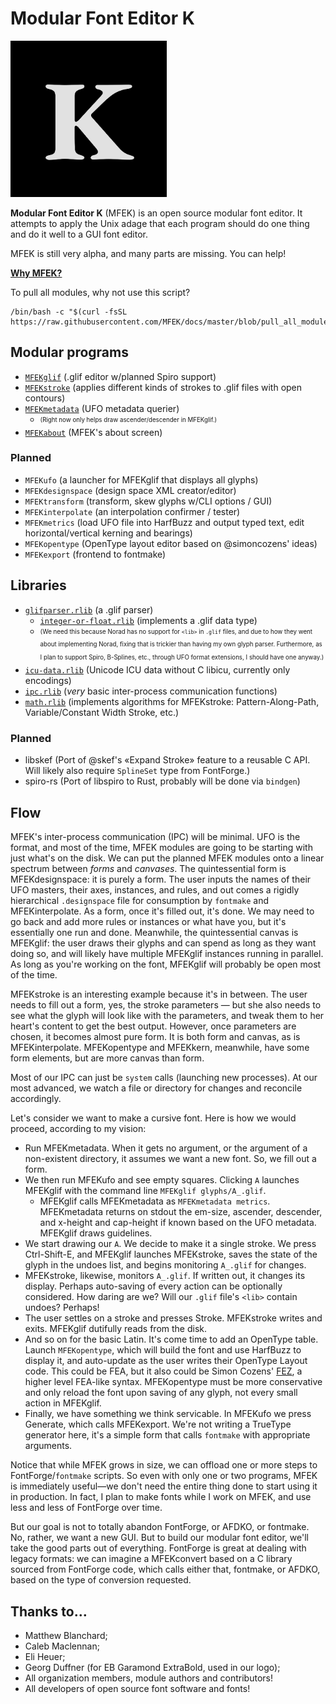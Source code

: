 # Modular Font Editor K

<img src="https://raw.githubusercontent.com/MFEK/docs/master/blob/logo.png" width="250">

**Modular Font Editor K** (MFEK) is an open source modular font editor. It attempts to apply the Unix adage that each program should do one thing and do it well to a GUI font editor.

MFEK is still very alpha, and many parts are missing. You can help!

**[Why MFEK?](https://github.com/MFEK/docs/blob/master/doc/Why.md)**

To pull all modules, why not use this script?

    /bin/bash -c "$(curl -fsSL https://raw.githubusercontent.com/MFEK/docs/master/blob/pull_all_modules.sh)"


## Modular programs

* [`MFEKglif`](https://github.com/MFEK/glif) (.glif editor w/planned Spiro support)
* [`MFEKstroke`](https://github.com/MFEK/stroke) (applies different kinds of strokes to .glif files with open contours)
* [`MFEKmetadata`](https://github.com/MFEK/metadata) (UFO metadata querier)
  * <sub><sup>(Right now only helps draw ascender/descender in MFEKglif.)</sup></sub>
* [`MFEKabout`](https://github.com/MFEK/about) (MFEK's about screen)

### Planned

* `MFEKufo` (a launcher for MFEKglif that displays all glyphs)
* `MFEKdesignspace` (design space XML creator/editor)
* `MFEKtransform` (transform, skew glyphs w/CLI options / GUI)
* `MFEKinterpolate` (an interpolation confirmer / tester)
* `MFEKmetrics` (load UFO file into HarfBuzz and output typed text, edit horizontal/vertical kerning and bearings)
* `MFEKopentype` (OpenType layout editor based on @simoncozens' ideas)
* `MFEKexport` (frontend to fontmake)

## Libraries

* [`glifparser.rlib`](https://github.com/MFEK/glifparser.rlib) (a .glif parser)
  * [`integer-or-float.rlib`](https://github.com/MFEK/integer_or_float.rlib) (implements a .glif data type)
  * <sub><sup>(We need this because Norad has no support for `<lib>` in `.glif` files, and due to how they went about implementing Norad, fixing that is trickier than having my own glyph parser. Furthermore, as I plan to support Spiro, B-Splines, etc., through UFO format extensions, I should have one anyway.)</sup></sub>
* [`icu-data.rlib`](https://github.com/MFEK/icu-data.rlib) (Unicode ICU data without C libicu, currently only encodings)
* [`ipc.rlib`](https://github.com/MFEK/ipc.rlib) (_very_ basic inter-process communication functions)
* [`math.rlib`](https://github.com/MFEK/math.rlib) (implements algorithms for MFEKstroke: Pattern-Along-Path, Variable/Constant Width Stroke, etc.)

### Planned

* libskef (Port of @skef's &laquo;Expand Stroke&raquo; feature to a reusable C API. Will likely also require `SplineSet` type from FontForge.)
* spiro-rs (Port of libspiro to Rust, probably will be done via `bindgen`)

## Flow

MFEK's inter-process communication (IPC) will be minimal. UFO is the format, and most of the time, MFEK modules are going to be starting with just what's on the disk. We can put the planned MFEK modules onto a linear spectrum between _forms_ and _canvases_. The quintessential form is MFEKdesignspace: it is purely a form. The user inputs the names of their UFO masters, their axes, instances, and rules, and out comes a rigidly hierarchical `.designspace` file for consumption by `fontmake` and MFEKinterpolate. As a form, once it's filled out, it's done. We may need to go back and add more rules or instances or what have you, but it's essentially one run and done. Meanwhile, the quintessential canvas is MFEKglif: the user draws their glyphs and can spend as long as they want doing so, and will likely have multiple MFEKglif instances running in parallel. As long as you're working on the font, MFEKglif will probably be open most of the time.

MFEKstroke is an interesting example because it's in between. The user needs to fill out a form, yes, the stroke parameters &mdash; but she also needs to see what the glyph will look like with the parameters, and tweak them to her heart's content to get the best output. However, once parameters are chosen, it becomes almost pure form. It is both form and canvas, as is MFEKinterpolate. MFEKopentype and MFEKkern, meanwhile, have some form elements, but are more canvas than form.

Most of our IPC can just be `system` calls (launching new processes). At our most advanced, we watch a file or directory for changes and reconcile accordingly.

Let's consider we want to make a cursive font. Here is how we would proceed, according to my vision:

* Run MFEKmetadata. When it gets no argument, or the argument of a non-existent directory, it assumes we want a new font. So, we fill out a form.
* We then run MFEKufo and see empty squares. Clicking `A` launches MFEKglif with the command line `MFEKglif glyphs/A_.glif`.
  * MFEKglif calls MFEKmetadata as `MFEKmetadata metrics`. MFEKmetadata returns on stdout the em-size, ascender, descender, and x-height and cap-height if known based on the UFO metadata. MFEKglif draws guidelines.
* We start drawing our `A`. We decide to make it a single stroke. We press Ctrl-Shift-E, and MFEKglif launches MFEKstroke, saves the state of the glyph in the undoes list, and begins monitoring `A_.glif` for changes.
* MFEKstroke, likewise, monitors `A_.glif`. If written out, it changes its display. Perhaps auto-saving of every action can be optionally considered. How daring are we? Will our `.glif` file's `<lib>` contain undoes? Perhaps!
* The user settles on a stroke and presses Stroke. MFEKstroke writes and exits. MFEKglif dutifully reads from the disk.
* And so on for the basic Latin. It's come time to add an OpenType table. Launch `MFEKopentype`, which will build the font and use HarfBuzz to display it, and auto-update as the user writes their OpenType Layout code. This could be FEA, but it also could be Simon Cozens' [FEZ](https://github.com/simoncozens/fontFeatures), a higher level FEA-like syntax. MFEKopentype must be more conservative and only reload the font upon saving of any glyph, not every small action in MFEKglif.
* Finally, we have something we think servicable. In MFEKufo we press Generate, which calls MFEKexport. We're not writing a TrueType generator here, it's a simple form that calls `fontmake` with appropriate arguments.

Notice that while MFEK grows in size, we can offload one or more steps to FontForge/`fontmake` scripts. So even with only one or two programs, MFEK is immediately useful&mdash;we don't need the entire thing done to start using it in production. In fact, I plan to make fonts while I work on MFEK, and use less and less of FontForge over time.

But our goal is not to totally abandon FontForge, or AFDKO, or fontmake. No, rather, we want a new GUI. But to build our modular font editor, we'll take the good parts out of everything. FontForge is great at dealing with legacy formats: we can imagine a MFEKconvert based on a C library sourced from FontForge code, which calls either that, fontmake, or AFDKO, based on the type of conversion requested.

## Thanks to…

* Matthew Blanchard;
* Caleb Maclennan;
* Eli Heuer;
* Georg Duffner (for EB Garamond ExtraBold, used in our logo);
* All organization members, module authors and contributors!
* All developers of open source font software and fonts!
